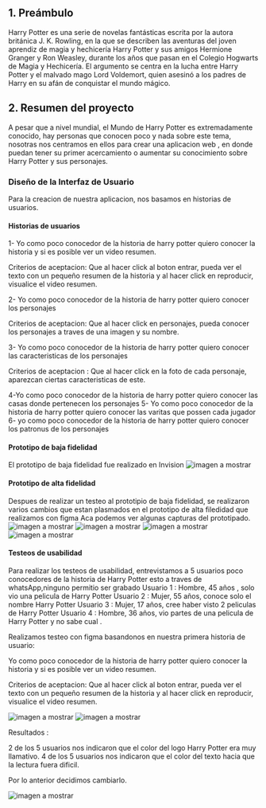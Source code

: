 

## 1. Preámbulo

Harry Potter es una serie de novelas fantásticas escrita por la autora británica J. K.
Rowling, en la que se describen las aventuras del joven aprendiz de magia y hechicería
Harry Potter y sus amigos Hermione Granger y Ron Weasley, durante los años que pasan
en el Colegio Hogwarts de Magia y Hechicería. El argumento se centra en la lucha entre
Harry Potter y el malvado mago Lord Voldemort, quien asesinó a los padres de Harry en
su afán de conquistar el mundo mágico.



## 2. Resumen del proyecto
A pesar que a nivel mundial, el Mundo de Harry Potter es extremadamente conocido,
hay personas que conocen poco y nada sobre este tema, nosotras nos centramos en ellos para
crear una aplicacion web , en donde puedan tener su primer acercamiento o aumentar
su conocimiento sobre Harry Potter y sus personajes.

### Diseño de la Interfaz de Usuario
Para la creacion de nuestra aplicacion, nos basamos en historias de usuarios.

#### Historias de usuarios
1- Yo como poco conocedor de la historia de harry potter quiero conocer la historia y si es posible ver un video resumen.

Criterios de aceptacion:
Que al hacer click al boton entrar, pueda ver el texto con un pequeño resumen de la historia y al hacer click
en reproducir, visualice el video resumen.

2- Yo como poco conocedor de la historia de harry potter quiero conocer los personajes

Criterios de aceptacion:
Que al hacer click en personajes, pueda conocer los personajes a traves de una imagen y su  nombre.

3- Yo como poco conocedor de la historia de harry potter quiero conocer las caracteristicas de los personajes

Criterios de aceptacion :
Que al hacer click en la foto de cada personaje, aparezcan ciertas caracteristicas de este.

4-Yo como poco conocedor de la historia de harry potter quiero conocer las casas donde pertenecen los personajes
5- Yo como poco conocedor de la historia de harry potter quiero conocer las varitas que possen cada jugador
6- yo como poco conocedor de la historia de harry potter quiero conocer los patronus de los personajes


#### Prototipo de baja fidelidad
El prototipo de baja fidelidad fue realizado en Invision
![imagen a mostrar](imagenes_readme/prototipadobaja.jpg)


[link]:(https://ariela457345.invisionapp.com/overview/datahp-ck99z9xng0ecy019mxk80odjw/screens?v=vIOlyu%2BeOSQ%2Fx39aUpwuzQ%3D%3D&linkshare=urlcopied)


#### Prototipo de alta fidelidad
Despues de realizar un testeo al prototipio de baja fidelidad, se realizaron varios cambios que
estan plasmados en el prototipo de alta filedidad que realizamos con figma
Aca podemos ver algunas capturas del prototipado.
![imagen a mostrar](imagenes_readme/alta1.jpg)
![imagen a mostrar](imagenes_readme/alta2.jpg)
![imagen a mostrar](imagenes_readme/alta3.jpg)
![imagen a mostrar](imagenes_readme/alta4.jpg)

[link]:(https://www.figma.com/file/g3kEQxFNlSXtLf3doY15lw/DataHP?node-id=51%3A76)

#### Testeos de usabilidad

Para realizar los testeos de usabilidad, entrevistamos a 5 usuarios poco conocedores de la historia de Harry Potter esto a traves de whatsApp,ninguno permitio ser grabado
Usuario 1 : Hombre, 45 años , solo vio una pelicula de Harry Potter
Usuario 2 : Mujer, 55 años, conoce solo el  nombre Harry Potter
Usuario 3 : Mujer, 17 años, cree haber visto 2 peliculas de Harry Potter
Usuario 4 : Hombre, 36 años, vio partes de una pelicula de Harry Potter y no sabe cual .

Realizamos testeo con figma basandonos en nuestra primera historia de usuario:

Yo como poco conocedor de la historia de harry potter quiero conocer la historia y si es posible ver un video resumen.

Criterios de aceptacion:
Que al hacer click al boton entrar, pueda ver el texto con un pequeño resumen de la historia y al hacer click
en reproducir, visualice el video resumen.

![imagen a mostrar](imagenes_readme/alta1.jpg)
![imagen a mostrar](imagenes_readme/alta2.jpg)

Resultados :

2 de los 5 usuarios nos indicaron que el color del logo Harry Potter era muy llamativo.
4 de los 5 usuarios nos indicaron que el color del texto hacia que la lectura fuera dificil.

Por lo anterior decidimos cambiarlo.

![imagen a mostrar](imagenes_readme/capturapag2.jpg)
